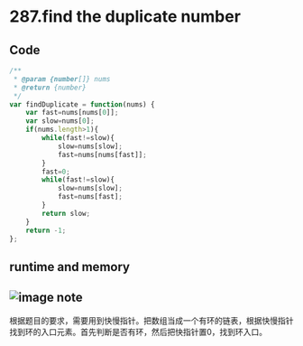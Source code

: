 287.find the duplicate number
=============================
Code
----
```javascript
/**
 * @param {number[]} nums
 * @return {number}
 */
var findDuplicate = function(nums) {
    var fast=nums[nums[0]];
    var slow=nums[0];
    if(nums.length>1){
        while(fast!=slow){
            slow=nums[slow];
            fast=nums[nums[fast]];
        }
        fast=0;
        while(fast!=slow){
            slow=nums[slow];
            fast=nums[fast];
        }
        return slow;
    }
    return -1;
};
```
runtime and memory
------------------
![image]()
note
----
根据题目的要求，需要用到快慢指针。把数组当成一个有环的链表，根据快慢指针找到环的入口元素。首先判断是否有环，然后把快指针置0，找到环入口。
